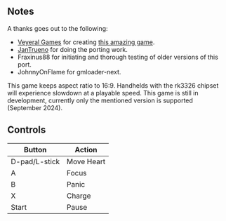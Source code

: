 ## Notes

A thanks goes out to the following:
- [Veyeral Games](https://store.steampowered.com/search/?developer=Veyeral%20Games) for creating [this amazing game](https://store.steampowered.com/app/790060/The_Void_Rains_Upon_Her_Heart/).
- [JanTrueno](https://portmaster.games/profile.html?porter=JanTrueno) for doing the porting work.
- Fraxinus88 for initiating and thorough testing of older versions of this port.
- JohnnyOnFlame for gmloader-next.

This game keeps aspect ratio to 16:9. Handhelds with the rk3326 chipset will experience slowdown at a playable speed. This game is still in development, currently only the mentioned version is supported (September 2024).

## Controls

| Button | Action |
|--|--| 
|D-pad/L-stick|Move Heart|
|A|Focus|
|B|Panic|
|X|Charge|
|Start|Pause|


